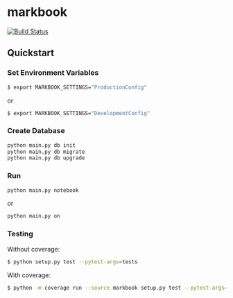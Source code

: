 # markbook

[![Build Status](https://travis-ci.org/hackenberg/markbook.svg?branch=master)](https://travis-ci.org/hackenberg/markbook)

## Quickstart

### Set Environment Variables

```sh
$ export MARKBOOK_SETTINGS="ProductionConfig"
```

or

```sh
$ export MARKBOOK_SETTINGS="DevelopmentConfig"
```

### Create Database

```sh
python main.py db init
python main.py db migrate
python main.py db upgrade
```

### Run

```sh
python main.py notebook
```

or

```sh
python main.py on
```

### Testing

Without coverage:

```sh
$ python setup.py test --pytest-args=tests
```

With coverage:

```sh
$ python -m coverage run --source markbook setup.py test --pytest-args=tests
```
